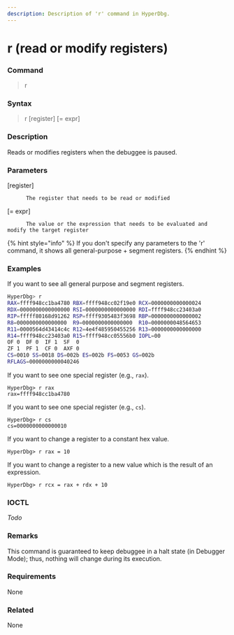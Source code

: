 ```yaml
---
description: Description of 'r' command in HyperDbg.
---
```


# r \(read or modify registers\)

### Command

> r

### Syntax

> r \[register\] \[= expr\]

### Description

Reads or modifies registers when the debuggee is paused.

### Parameters

\[register\]

          The register that needs to be read or modified

\[= expr\]

          The value or the expression that needs to be evaluated and modify the target register

{% hint style="info" %}
If you don't specify any parameters to the 'r' command, it shows all general-purpose + segment registers.
{% endhint %}

### Examples

If you want to see all general purpose and segment registers.

```bash
HyperDbg> r
RAX=ffff948cc1ba4780 RBX=ffff948cc02f19e0 RCX=0000000000000024
RDX=0000000000000000 RSI=0000000000000000 RDI=ffff948cc23403a0
RIP=fffff80168d91262 RSP=ffff9305483f3698 RBP=0000000000000002
R8=0000000000000000  R9=0000000000000000  R10=0000000048564653
R11=0000564d43414c4c R12=4e4f485950455256 R13=0000000000000000
R14=ffff948cc23403a0 R15=ffff948cc05556b0 IOPL=00
OF 0  DF 0  IF 1  SF  0
ZF 1  PF 1  CF 0  AXF 0
CS=0010 SS=0018 DS=002b ES=002b FS=0053 GS=002b
RFLAGS=0000000000040246
```

If you want to see one special register \(e.g., `rax`\).

```text
HyperDbg> r rax
rax=ffff948cc1ba4780
```

If you want to see one special register \(e.g., `cs`\).

```text
HyperDbg> r cs
cs=0000000000000010
```

If you want to change a register to a constant hex value.

```text
HyperDbg> r rax = 10
```

If you want to change a register to a new value which is the result of an expression.

```text
HyperDbg> r rcx = rax + rdx + 10
```

### IOCTL

_Todo_

### **Remarks**

This command is guaranteed to keep debuggee in a halt state \(in Debugger Mode\); thus, nothing will change during its execution.

### Requirements

None

### Related

None

